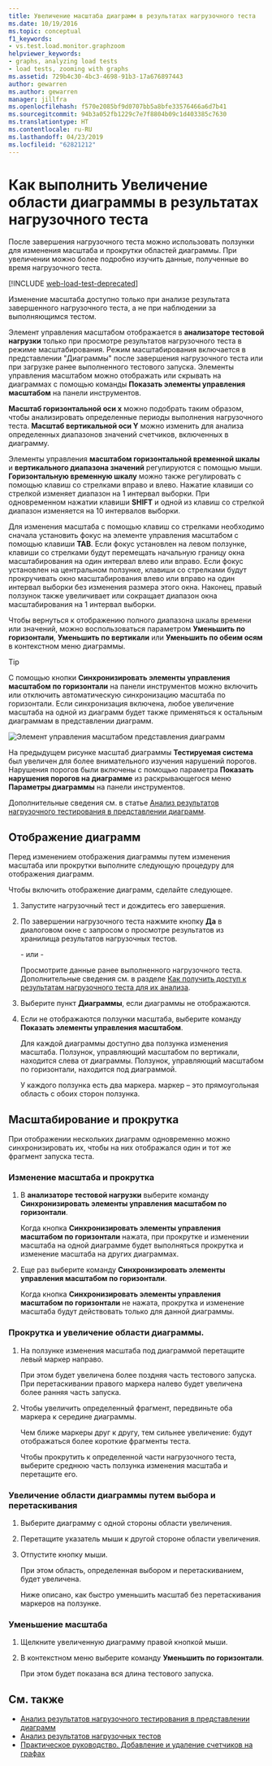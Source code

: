 ```yaml
---
title: Увеличение масштаба диаграмм в результатах нагрузочного теста
ms.date: 10/19/2016
ms.topic: conceptual
f1_keywords:
- vs.test.load.monitor.graphzoom
helpviewer_keywords:
- graphs, analyzing load tests
- load tests, zooming with graphs
ms.assetid: 729b4c30-4bc3-4698-91b3-17a676897443
author: gewarren
ms.author: gewarren
manager: jillfra
ms.openlocfilehash: f570e2085bf9d0707bb5a8bfe33576466a6d7b41
ms.sourcegitcommit: 94b3a052fb1229c7e7f8804b09c1d403385c7630
ms.translationtype: HT
ms.contentlocale: ru-RU
ms.lasthandoff: 04/23/2019
ms.locfileid: "62821212"
---
```

# <a name="how-to-zoom-in-on-a-region-of-the-graph-in-load-test-results"></a>Как выполнить Увеличение области диаграммы в результатах нагрузочного теста

После завершения нагрузочного теста можно использовать ползунки для изменения масштаба и прокрутки областей диаграммы. При увеличении можно более подробно изучить данные, полученные во время нагрузочного теста.

[!INCLUDE [web-load-test-deprecated](includes/web-load-test-deprecated.md)]

Изменение масштаба доступно только при анализе результата завершенного нагрузочного теста, а не при наблюдении за выполняющимся тестом.

Элемент управления масштабом отображается в **анализаторе тестовой нагрузки** только при просмотре результатов нагрузочного теста в режиме масштабирования. Режим масштабирования включается в представлении "Диаграммы" после завершения нагрузочного теста или при загрузке ранее выполненного тестового запуска. Элементы управления масштабом можно отображать или скрывать на диаграммах с помощью команды **Показать элементы управления масштабом** на панели инструментов.

**Масштаб горизонтальной оси x** можно подобрать таким образом, чтобы анализировать определенные периоды выполнения нагрузочного теста. **Масштаб вертикальной оси Y** можно изменить для анализа определенных диапазонов значений счетчиков, включенных в диаграмму.

Элементы управления **масштабом горизонтальной временной шкалы** и **вертикального диапазона значений** регулируются с помощью мыши. **Горизонтальную временную шкалу** можно также регулировать с помощью клавиш со стрелками вправо и влево. Нажатие клавиши со стрелкой изменяет диапазон на 1 интервал выборки. При одновременном нажатии клавиши **SHIFT** и одной из клавиш со стрелкой диапазон изменяется на 10 интервалов выборки.

Для изменения масштаба с помощью клавиш со стрелками необходимо сначала установить фокус на элементе управления масштабом с помощью клавиши **TAB**. Если фокус установлен на левом ползунке, клавиши со стрелками будут перемещать начальную границу окна масштабирования на один интервал влево или вправо. Если фокус установлен на центральном ползунке, клавиши со стрелками будут прокручивать окно масштабирования влево или вправо на один интервал выборки без изменения размера этого окна. Наконец, правый ползунок также увеличивает или сокращает диапазон окна масштабирования на 1 интервал выборки.

Чтобы вернуться к отображению полного диапазона шкалы времени или значений, можно воспользоваться параметром **Уменьшить по горизонтали**, **Уменьшить по вертикали** или **Уменьшить по обеим осям** в контекстном меню диаграммы.

> [!TIP]
> С помощью кнопки **Синхронизировать элементы управления масштабом по горизонтали** на панели инструментов можно включить или отключить автоматическую синхронизацию масштаба по горизонтали. Если синхронизация включена, любое увеличение масштаба на одной из диаграмм будет также применяться к остальным диаграммам в представлении диаграмм.

![Элемент управления масштабом представления диаграмм](../test/media/ltest_zoomcontrol.png)

На предыдущем рисунке масштаб диаграммы **Тестируемая система** был увеличен для более внимательного изучения нарушений порогов. Нарушения порогов были включены с помощью параметра **Показать нарушения порогов на диаграмме** из раскрывающегося меню **Параметры диаграммы** на панели инструментов.

Дополнительные сведения см. в статье [Анализ результатов нагрузочного тестирования в представлении диаграмм](../test/analyze-load-test-results-in-the-graphs-view.md).

## <a name="display-graphs"></a>Отображение диаграмм

Перед изменением отображения диаграммы путем изменения масштаба или прокрутки выполните следующую процедуру для отображения диаграмм.

Чтобы включить отображение диаграмм, сделайте следующее.

1. Запустите нагрузочный тест и дождитесь его завершения.

2. По завершении нагрузочного теста нажмите кнопку **Да** в диалоговом окне с запросом о просмотре результатов из хранилища результатов нагрузочных тестов.

     \- или -

     Просмотрите данные ранее выполненного нагрузочного теста. Дополнительные сведения см. в разделе [Как получить доступ к результатам нагрузочного теста для их анализа](../test/how-to-access-load-test-results-for-analysis.md).

3. Выберите пункт **Диаграммы**, если диаграммы не отображаются.

4. Если не отображаются ползунки масштаба, выберите команду **Показать элементы управления масштабом**.

     Для каждой диаграммы доступно два ползунка изменения масштаба. Ползунок, управляющий масштабом по вертикали, находится слева от диаграммы. Ползунок, управляющий масштабом по горизонтали, находится под диаграммой.

     У каждого ползунка есть два маркера. маркер – это прямоугольная область с обоих сторон ползунка.

## <a name="zoom-and-scroll"></a>Масштабирование и прокрутка

При отображении нескольких диаграмм одновременно можно синхронизировать их, чтобы на них отображался один и тот же фрагмент запуска теста.

### <a name="to-synchronize-zooming-and-scrolling"></a>Изменение масштаба и прокрутка

1. В **анализаторе тестовой нагрузки** выберите команду **Синхронизировать элементы управления масштабом по горизонтали**.

     Когда кнопка **Синхронизировать элементы управления масштабом по горизонтали** нажата, при прокрутке и изменении масштаба на одной диаграмме будет выполняться прокрутка и изменение масштаба на других диаграммах.

2. Еще раз выберите команду **Синхронизировать элементы управления масштабом по горизонтали**.

     Когда кнопка **Синхронизировать элементы управления масштабом по горизонтали** не нажата, прокрутка и изменение масштаба будут действовать только для данной диаграммы.

### <a name="to-zoom-and-scroll-to-a-region-of-the-graph"></a>Прокрутка и увеличение области диаграммы.

1. На ползунке изменения масштаба под диаграммой перетащите левый маркер направо.

     При этом будет увеличена более поздняя часть тестового запуска. При перетаскивании правого маркера налево будет увеличена более ранняя часть запуска.

2. Чтобы увеличить определенный фрагмент, передвиньте оба маркера к середине диаграммы.

     Чем ближе маркеры друг к другу, тем сильнее увеличение: будут отображаться более короткие фрагменты теста.

     Чтобы прокрутить к определенной части нагрузочного теста, выберите среднюю часть ползунка изменения масштаба и перетащите его.

### <a name="to-zoom-to-a-region-of-the-graph-by-choosing-and-dragging"></a>Увеличение области диаграммы путем выбора и перетаскивания

1. Выберите диаграмму с одной стороны области увеличения.

2. Перетащите указатель мыши к другой стороне области увеличения.

3. Отпустите кнопку мыши.

    При этом область, определенная выбором и перетаскиванием, будет увеличена.

   Ниже описано, как быстро уменьшить масштаб без перетаскивания маркеров на ползунке.

### <a name="to-zoom-out"></a>Уменьшение масштаба

1. Щелкните увеличенную диаграмму правой кнопкой мыши.

2. В контекстном меню выберите команду **Уменьшить по горизонтали**.

     При этом будет показана вся длина тестового запуска.

## <a name="see-also"></a>См. также

- [Анализ результатов нагрузочного тестирования в представлении диаграмм](../test/analyze-load-test-results-in-the-graphs-view.md)
- [Анализ результатов нагрузочных тестов](../test/analyze-load-test-results-using-the-load-test-analyzer.md)
- [Практическое руководство. Добавление и удаление счетчиков на графах](../test/how-to-add-and-delete-counters-on-graphs-in-load-test-results.md)
